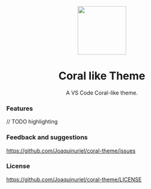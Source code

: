 <div align="center">

<img src="https://raw.githubusercontent.com/joaquinuriel/coral-theme/master/corallike-icon.png" width="128" />

# Coral like Theme

A VS Code Coral-like theme.

</div>

### Features

// TODO highlighting

### Feedback and suggestions

https://github.com/Joaquinuriel/coral-theme/issues

### License

https://github.com/Joaquinuriel/coral-theme/LICENSE
